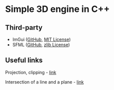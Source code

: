 # Simple 3D engine in C++

## Third-party

* ImGui ([GitHub](https://github.com/ocornut/imgui), [MIT License](https://github.com/ocornut/imgui/blob/master/LICENSE.txt))
* SFML ([GitHub](https://github.com/SFML/SFML), [zlib License](https://github.com/SFML/SFML/blob/master/license.md))

## Useful links

Projection, clipping - [link](http://graphics.cs.cmu.edu/nsp/course/15-462/Spring04/slides/06-viewing.pdf)

Intersection of a line and a plane - [link](http://www.songho.ca/math/line/line.html#intersect_lineplane)